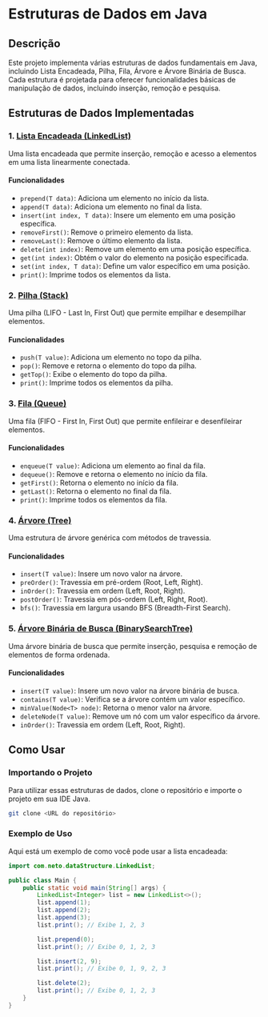 # Estruturas de Dados em Java

## Descrição

Este projeto implementa várias estruturas de dados fundamentais em Java, incluindo Lista Encadeada, Pilha, Fila, Árvore e Árvore Binária de Busca. Cada estrutura é projetada para oferecer funcionalidades básicas de manipulação de dados, incluindo inserção, remoção e pesquisa.

## Estruturas de Dados Implementadas

### 1. [Lista Encadeada (LinkedList)](src/main/java/com/neto/dataStructure/LinkedList.java)

Uma lista encadeada que permite inserção, remoção e acesso a elementos em uma lista linearmente conectada.

#### Funcionalidades

- `prepend(T data)`: Adiciona um elemento no início da lista.
- `append(T data)`: Adiciona um elemento no final da lista.
- `insert(int index, T data)`: Insere um elemento em uma posição específica.
- `removeFirst()`: Remove o primeiro elemento da lista.
- `removeLast()`: Remove o último elemento da lista.
- `delete(int index)`: Remove um elemento em uma posição específica.
- `get(int index)`: Obtém o valor do elemento na posição especificada.
- `set(int index, T data)`: Define um valor específico em uma posição.
- `print()`: Imprime todos os elementos da lista.

### 2. [Pilha (Stack)](src/main/java/com/neto/dataStructure/Stack.java)

Uma pilha (LIFO - Last In, First Out) que permite empilhar e desempilhar elementos.

#### Funcionalidades

- `push(T value)`: Adiciona um elemento no topo da pilha.
- `pop()`: Remove e retorna o elemento do topo da pilha.
- `getTop()`: Exibe o elemento do topo da pilha.
- `print()`: Imprime todos os elementos da pilha.

### 3. [Fila (Queue)](src/main/java/com/neto/dataStructure/Queue.java)

Uma fila (FIFO - First In, First Out) que permite enfileirar e desenfileirar elementos.

#### Funcionalidades

- `enqueue(T value)`: Adiciona um elemento ao final da fila.
- `dequeue()`: Remove e retorna o elemento no início da fila.
- `getFirst()`: Retorna o elemento no início da fila.
- `getLast()`: Retorna o elemento no final da fila.
- `print()`: Imprime todos os elementos da fila.

### 4. [Árvore (Tree)](src/main/java/com/neto/dataStructure/Tree.java)

Uma estrutura de árvore genérica com métodos de travessia.

#### Funcionalidades

- `insert(T value)`: Insere um novo valor na árvore.
- `preOrder()`: Travessia em pré-ordem (Root, Left, Right).
- `inOrder()`: Travessia em ordem (Left, Root, Right).
- `postOrder()`: Travessia em pós-ordem (Left, Right, Root).
- `bfs()`: Travessia em largura usando BFS (Breadth-First Search).

### 5. [Árvore Binária de Busca (BinarySearchTree)](src/main/java/com/neto/dataStructure/BinarySearchTree.java)

Uma árvore binária de busca que permite inserção, pesquisa e remoção de elementos de forma ordenada.

#### Funcionalidades

- `insert(T value)`: Insere um novo valor na árvore binária de busca.
- `contains(T value)`: Verifica se a árvore contém um valor específico.
- `minValue(Node<T> node)`: Retorna o menor valor na árvore.
- `deleteNode(T value)`: Remove um nó com um valor específico da árvore.
- `inOrder()`: Travessia em ordem (Left, Root, Right).

## Como Usar

### Importando o Projeto

Para utilizar essas estruturas de dados, clone o repositório e importe o projeto em sua IDE Java.

```bash
git clone <URL do repositório>
```

### Exemplo de Uso

Aqui está um exemplo de como você pode usar a lista encadeada:

```java
import com.neto.dataStructure.LinkedList;

public class Main {
    public static void main(String[] args) {
        LinkedList<Integer> list = new LinkedList<>();
        list.append(1);
        list.append(2);
        list.append(3);
        list.print(); // Exibe 1, 2, 3

        list.prepend(0);
        list.print(); // Exibe 0, 1, 2, 3

        list.insert(2, 9);
        list.print(); // Exibe 0, 1, 9, 2, 3

        list.delete(2);
        list.print(); // Exibe 0, 1, 2, 3
    }
}
```
